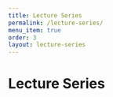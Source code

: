 ```yaml
---
title: Lecture Series
permalink: /lecture-series/
menu_item: true
order: 3
layout: lecture-series
---
```


# Lecture Series
